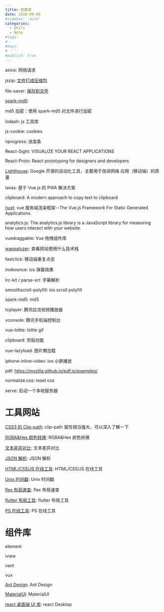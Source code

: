 ```yaml
---
title: 依赖库
date: 2018-09-09
#sidebar: 'auto'
categories:
  - Utils
  - Note
#tags:
# -
#keys:
# - ''
#publish: true
---
```


axios: 网络请求

jszip: [文件打成压缩包](/web/others/技巧.html#_17-上传文件)

file-saver: [保存到文件](/web/others/技巧.html#_17-上传文件)

[spark-md5](https://github.com/satazor/js-spark-md5):

md5 加密：使用 spark-md5 对文件进行加密

lodash: js 工具库

js-cookie: cookies

nprogress: 进度条

React-Sight: VISUALIZE YOUR REACT APPLICATIONS

React-Proto: React prototyping for designers and developers

[Lighthouse](https://github.com/GoogleChrome/lighthouse): Google 开源的自动化工具，主要用于改进网络
应用（移动端）的质量

lavas: 基于 Vue.js 的 PWA 解决方案

clipboard: A modern approach to copy text to clipboard

[nuxt](https://zh.nuxtjs.org/): vue 服务端渲染框架--The Vue.js Framework For Static Generated
Applications.

analytics.js: The analytics.js library is a JavaScript library for measuring how users interact with
your website.

vuedraggable: Vue 拖拽组件库

[wappalyzer](https://www.wappalyzer.com/): 查看网站使用什么技术栈

fastclick: 移动端重复点击

inobounce: ios 弹簧效果

lrc-kit / parse-srt: 字幕解析

smoothscroll-polyfill: ios scroll polyfill

spark-md5: md5

tcplayer: 腾讯拉流视频播放器

vconsole: 腾讯手机端控制台

vue-lottie: lottie gif

clipboard: 剪贴功能

vue-lazyload: 图片懒加载

iphone-inline-video: ios 小屏播放

pdf: https://mozilla.github.io/pdf.js/examples/

normalize.css: reset css

serve: 启动一个本地服务器

# 工具网站

[CSS3 的 Clip-path](http://tools.jb51.net/code/css3path): clip-path 属性相当强大，可以深入了解一下

[RGBA&Hex 颜色转换](https://www.css-js.com/tools/rgba.html): RGBA&Hex 颜色转换

[文本差异对比](http://www.jq22.com/textDifference): 文本差异对比

[JSON 解析](https://www.json.cn/): JSON 解析

[HTML/CSS/JS 在线工具](https://c.runoob.com/front-end/61): HTML/CSS/JS 在线工具

[Unix 时间戳](http://tool.chinaz.com/Tools/unixtime.aspx): Unix 时间戳

[flex 布局速查](http://www.webhek.com/apps/flex-cheatsheet/#display): flex 布局速查

[flutter 布局工具](https://flutterstudio.app/): flutter 布局工具

[PS 在线工具](https://www.uupoop.com/): PS 在线工具

# 组件库

element

iview

vant

vux

[Ant Design](https://ant.design/docs/react/introduce-cn): Ant Design

[MaterialUI](https://material-ui.com/zh/): MaterialUI

[react 桌面端 UI 库](http://reactdesktop.js.org/docs/mac-os/button/): react Desktop
